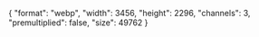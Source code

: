 {
  "format": "webp",
  "width": 3456,
  "height": 2296,
  "channels": 3,
  "premultiplied": false,
  "size": 49762
}